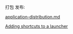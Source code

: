 打包 发布:

[application-distribution.md](https://github.com/electron/electron/blob/master/docs-translations/zh-CN/tutorial/application-distribution.md)

[Adding shortcuts to a launcher](https://help.ubuntu.com/community/UnityLaunchersAndDesktopFiles#Adding_shortcuts_to_a_launcher)

